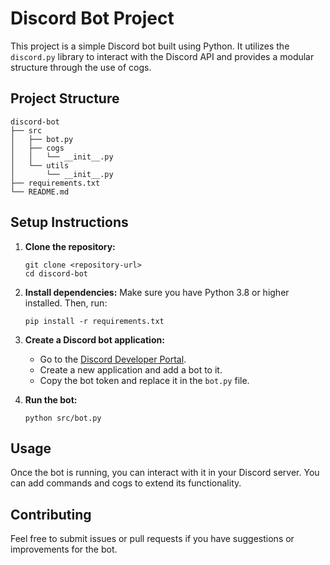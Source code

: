 # Discord Bot Project

This project is a simple Discord bot built using Python. It utilizes the `discord.py` library to interact with the Discord API and provides a modular structure through the use of cogs.

## Project Structure

```
discord-bot
├── src
│   ├── bot.py
│   ├── cogs
│   │   └── __init__.py
│   └── utils
│       └── __init__.py
├── requirements.txt
└── README.md
```

## Setup Instructions

1. **Clone the repository:**
   ```
   git clone <repository-url>
   cd discord-bot
   ```

2. **Install dependencies:**
   Make sure you have Python 3.8 or higher installed. Then, run:
   ```
   pip install -r requirements.txt
   ```

3. **Create a Discord bot application:**
   - Go to the [Discord Developer Portal](https://discord.com/developers/applications).
   - Create a new application and add a bot to it.
   - Copy the bot token and replace it in the `bot.py` file.

4. **Run the bot:**
   ```
   python src/bot.py
   ```

## Usage

Once the bot is running, you can interact with it in your Discord server. You can add commands and cogs to extend its functionality.

## Contributing

Feel free to submit issues or pull requests if you have suggestions or improvements for the bot.